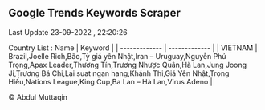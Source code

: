 

## Google Trends Keywords Scraper 
 
Last Update 23-09-2022 , 22:20:26

Country List :
 Name  | Keyword |
| ------------- | ------------- |
| VIETNAM | Brazil,Joelle Rich,Bão,Tỷ giá yên Nhật,Iran – Uruguay,Nguyễn Phú Trọng,Apax Leader,Thương Tín,Trương Nhược Quân,Hà Lan,Jung Joong Ji,Trương Bá Chi,Lai suat ngan hang,Khánh Thi,Giá Yên Nhật,Trọng Hiếu,Nations League,King Cup,Ba Lan – Hà Lan,Virus Adeno |



© Abdul Muttaqin 
